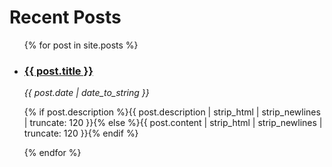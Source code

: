 <div id="articles">
  <h1>Recent Posts</h1>
  <ul class="posts noList">
    {% for post in site.posts %}
      <li>
       	<h3><a href="{{ post.url }}">{{ post.title }}</a></h3>
        <span class="date"><em>{{ post.date | date_to_string }}</em></span>
      	<p class="description">{% if post.description %}{{ post.description  | strip_html | strip_newlines | truncate: 120 }}{% else %}{{ post.content | strip_html | strip_newlines | truncate: 120 }}{% endif %}</p>
      </li>
    {% endfor %}
  </ul>
</div>

